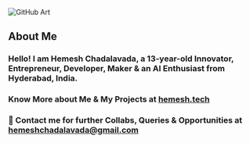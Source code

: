 ![GitHub Art](https://hemesh2006.github.io/images/img.png)
## About Me
### Hello! I am **Hemesh Chadalavada**, a 13-year-old Innovator, Entrepreneur, Developer, Maker & an AI Enthusiast from Hyderabad, India.
### Know More about Me & My Projects at [hemesh.tech](https://hemesh.tech)
### 💬 Contact me for further Collabs, Queries & Opportunities at [hemeshchadalavada@gmail.com](mailto:hemeshchadalavada@gmail.com)
